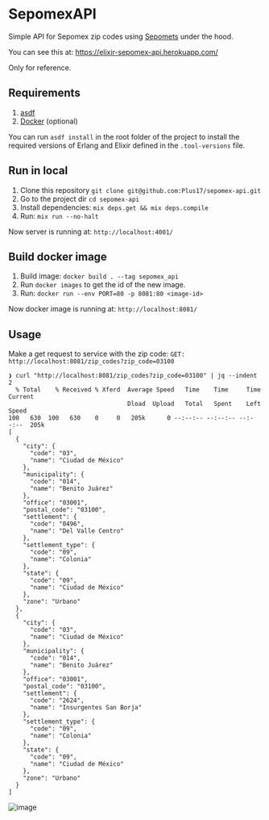 # SepomexAPI

Simple API for Sepomex zip codes using [Sepomets](https://github.com/poncho/sepomets) under the hood.

You can see this at: https://elixir-sepomex-api.herokuapp.com/

Only for reference.

## Requirements

1. [asdf](https://asdf-vm.com/guide/getting-started.html#_1-install-dependencies)
2. [Docker](https://www.docker.com/products/docker-desktop) (optional)

You can run `asdf install` in the root folder of the project to install the required versions of Erlang and Elixir defined in the `.tool-versions` file.
## Run in local

1. Clone this repository `git clone git@github.com:Plus17/sepomex-api.git`
2. Go to the project dir `cd sepomex-api`
3. Install dependencies: `mix deps.get && mix deps.compile`
4. Run: `mix run --no-halt`

Now server is running at: `http://localhost:4001/`

## Build docker image

1. Build image: `docker build . --tag sepomex_api`
2. Run `docker images` to get the id of the new image.
3. Run: `docker run --env PORT=80 -p 8081:80 <image-id>`

Now docker image is running at: `http://localhost:8081/`

## Usage

Make a get request to service with the zip code:
`GET: http://localhost:8081/zip_codes?zip_code=03100`

```shell
❯ curl "http://localhost:8081/zip_codes?zip_code=03100" | jq --indent 2
  % Total    % Received % Xferd  Average Speed   Time    Time     Time  Current
                                 Dload  Upload   Total   Spent    Left  Speed
100   630  100   630    0     0   205k      0 --:--:-- --:--:-- --:--:--  205k
[
  {
    "city": {
      "code": "03",
      "name": "Ciudad de México"
    },
    "municipality": {
      "code": "014",
      "name": "Benito Juárez"
    },
    "office": "03001",
    "postal_code": "03100",
    "settlement": {
      "code": "0496",
      "name": "Del Valle Centro"
    },
    "settlement_type": {
      "code": "09",
      "name": "Colonia"
    },
    "state": {
      "code": "09",
      "name": "Ciudad de México"
    },
    "zone": "Urbano"
  },
  {
    "city": {
      "code": "03",
      "name": "Ciudad de México"
    },
    "municipality": {
      "code": "014",
      "name": "Benito Juárez"
    },
    "office": "03001",
    "postal_code": "03100",
    "settlement": {
      "code": "2624",
      "name": "Insurgentes San Borja"
    },
    "settlement_type": {
      "code": "09",
      "name": "Colonia"
    },
    "state": {
      "code": "09",
      "name": "Ciudad de México"
    },
    "zone": "Urbano"
  }
]
```

![image](https://user-images.githubusercontent.com/8551125/153260672-cc7e7b7a-e6cc-4cd4-897f-3cf0a300effa.png)

